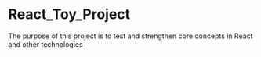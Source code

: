 # React_Toy_Project
The purpose of this project is to test and strengthen core concepts in React and other technologies
